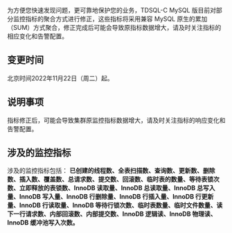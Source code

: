 为方便您快速发现问题，更可靠地保护您的业务，TDSQL-C MySQL 版目前对部分监控指标的聚合方式进行修正，这些指标将采用兼容 MySQL 原生的累加（SUM）方式聚合，修正完成后可能会导致原指标数据增大，请及时关注指标的相应变化和告警配置。

## 变更时间
北京时间2022年11月22日（周二）起。

## 说明事项
指标修正后，可能会导致集群原监控指标数据增大，请及时关注指标的响应变化和告警配置。

## 涉及的监控指标
涉及的监控指标包括：
**已创建的线程数、全表扫描数、查询数、更新数、删除数、插入数、覆盖数、总请求数、提交数、回滚数、临时表的数量、等待表锁次数、立即释放的表锁数、InnoDB 读取量、InnoDB 总读取量、InnoDB 总写入量、InnoDB 写入量、InnoDB 行删除量、InnoDB 行插入量、InnoDB 行更新量、InnoDB 行读取量、InnoDB 等待行锁次数、临时表数量、临时文件数量、读下一行请求数、内部回滚数、内部提交数、InnoDB 逻辑读、InnoDB 物理读、InnoDB 缓冲池写入次数。**
